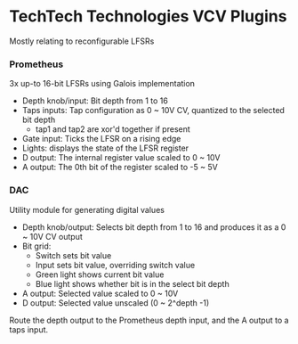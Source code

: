 
# TechTech Technologies VCV Plugins

Mostly relating to reconfigurable LFSRs

### Prometheus

3x up-to 16-bit LFSRs using Galois implementation

* Depth knob/input: Bit depth from 1 to 16
* Taps inputs: Tap configuration as 0 ~ 10V CV, quantized to the selected bit depth
  * tap1 and tap2 are xor'd together if present
* Gate input: Ticks the LFSR on a rising edge
* Lights: displays the state of the LFSR register
* D output: The internal register value scaled to 0 ~ 10V
* A output: The 0th bit of the register scaled to -5 ~ 5V

### DAC

Utility module for generating digital values

* Depth knob/output: Selects bit depth from 1 to 16 and produces it as a 0 ~ 10V CV output
* Bit grid:
  * Switch sets bit value
  * Input sets bit value, overriding switch value
  * Green light shows current bit value
  * Blue light shows whether bit is in the select bit depth
* A output: Selected value scaled to 0 ~ 10V
* D output: Selected value unscaled (0 ~ 2^depth -1)

Route the depth output to the Prometheus depth input, and the A output to a taps input.



